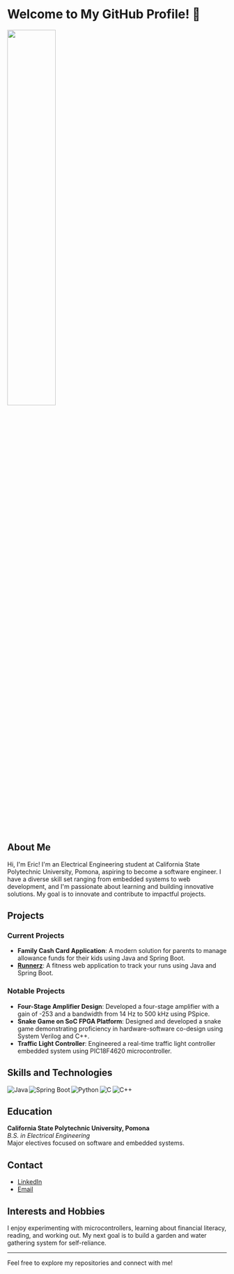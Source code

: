 # Welcome to My GitHub Profile! 🚀

<img align="left" width="47%" src="https://github-readme-stats.vercel.app/api/top-langs/?username=derosaseric&layout=compact" />

<br clear="all"/>

## About Me

Hi, I'm Eric! I'm an Electrical Engineering student at California State Polytechnic University, Pomona, aspiring to become a software engineer. I have a diverse skill set ranging from embedded systems to web development, and I'm passionate about learning and building innovative solutions. My goal is to innovate and contribute to impactful projects.

## Projects

### Current Projects
- **Family Cash Card Application**: A modern solution for parents to manage allowance funds for their kids using Java and Spring Boot.
- **[Runnerz](https://github.com/derosaseric/runnerz)**: A fitness web application to track your runs using Java and Spring Boot.

### Notable Projects
- **Four-Stage Amplifier Design**: Developed a four-stage amplifier with a gain of -253 and a bandwidth from 14 Hz to 500 kHz using PSpice.
- **Snake Game on SoC FPGA Platform**: Designed and developed a snake game demonstrating proficiency in hardware-software co-design using System Verilog and C++.
- **Traffic Light Controller**: Engineered a real-time traffic light controller embedded system using PIC18F4620 microcontroller.

## Skills and Technologies

<div class="badges">
  <img align="left" alt="Java" src="https://img.shields.io/badge/java-%23ED8B00.svg?style=for-the-badge&logo=java&logoColor=white" />
  <img align="left" alt="Spring Boot" src="https://img.shields.io/badge/springboot-%236DB33F.svg?style=for-the-badge&logo=spring&logoColor=white" />
  <img align="left" alt="Python" src="https://img.shields.io/badge/python-3670A0?style=for-the-badge&logo=python&logoColor=ffdd54" />
  <img align="left" alt="C" src="https://img.shields.io/badge/c-%2300599C.svg?style=for-the-badge&logo=c&logoColor=white" />
  <img align="left" alt="C++" src="https://img.shields.io/badge/c++-%2300599C.svg?style=for-the-badge&logo=c%2B%2B&logoColor=white" />
</div>
<br clear="all"/>

## Education

**California State Polytechnic University, Pomona**  
*B.S. in Electrical Engineering*  
Major electives focused on software and embedded systems.

## Contact

- [LinkedIn](https://www.linkedin.com/in/ericderosas)
- [Email](mailto:derosaseric@gmail.com)

## Interests and Hobbies

I enjoy experimenting with microcontrollers, learning about financial literacy, reading, and working out. My next goal is to build a garden and water gathering system for self-reliance.

---

Feel free to explore my repositories and connect with me!
